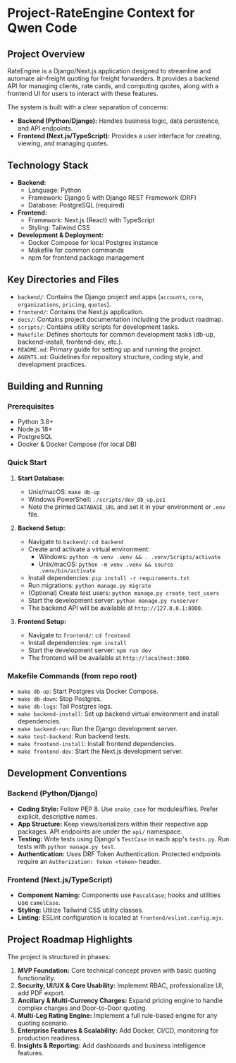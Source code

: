 # Project-RateEngine Context for Qwen Code

## Project Overview

RateEngine is a Django/Next.js application designed to streamline and automate air-freight quoting for freight forwarders. It provides a backend API for managing clients, rate cards, and computing quotes, along with a frontend UI for users to interact with these features.

The system is built with a clear separation of concerns:
- **Backend (Python/Django):** Handles business logic, data persistence, and API endpoints.
- **Frontend (Next.js/TypeScript):** Provides a user interface for creating, viewing, and managing quotes.

## Technology Stack

- **Backend:**
  - Language: Python
  - Framework: Django 5 with Django REST Framework (DRF)
  - Database: PostgreSQL (required)
- **Frontend:**
  - Framework: Next.js (React) with TypeScript
  - Styling: Tailwind CSS
- **Development & Deployment:**
  - Docker Compose for local Postgres instance
  - Makefile for common commands
  - npm for frontend package management

## Key Directories and Files

- `backend/`: Contains the Django project and apps (`accounts`, `core`, `organizations`, `pricing`, `quotes`).
- `frontend/`: Contains the Next.js application.
- `docs/`: Contains project documentation including the product roadmap.
- `scripts/`: Contains utility scripts for development tasks.
- `Makefile`: Defines shortcuts for common development tasks (db-up, backend-install, frontend-dev, etc.).
- `README.md`: Primary guide for setting up and running the project.
- `AGENTS.md`: Guidelines for repository structure, coding style, and development practices.

## Building and Running

### Prerequisites

- Python 3.8+
- Node.js 18+
- PostgreSQL
- Docker & Docker Compose (for local DB)

### Quick Start

1. **Start Database:**
   - Unix/macOS: `make db-up`
   - Windows PowerShell: `./scripts/dev_db_up.ps1`
   - Note the printed `DATABASE_URL` and set it in your environment or `.env` file.

2. **Backend Setup:**
   - Navigate to `backend/`: `cd backend`
   - Create and activate a virtual environment:
     - Windows: `python -m venv .venv && . .venv/Scripts/activate`
     - Unix/macOS: `python -m venv .venv && source .venv/bin/activate`
   - Install dependencies: `pip install -r requirements.txt`
   - Run migrations: `python manage.py migrate`
   - (Optional) Create test users: `python manage.py create_test_users`
   - Start the development server: `python manage.py runserver`
   - The backend API will be available at `http://127.0.0.1:8000`.

3. **Frontend Setup:**
   - Navigate to `frontend/`: `cd frontend`
   - Install dependencies: `npm install`
   - Start the development server: `npm run dev`
   - The frontend will be available at `http://localhost:3000`.

### Makefile Commands (from repo root)

- `make db-up`: Start Postgres via Docker Compose.
- `make db-down`: Stop Postgres.
- `make db-logs`: Tail Postgres logs.
- `make backend-install`: Set up backend virtual environment and install dependencies.
- `make backend-run`: Run the Django development server.
- `make test-backend`: Run backend tests.
- `make frontend-install`: Install frontend dependencies.
- `make frontend-dev`: Start the Next.js development server.

## Development Conventions

### Backend (Python/Django)

- **Coding Style:** Follow PEP 8. Use `snake_case` for modules/files. Prefer explicit, descriptive names.
- **App Structure:** Keep views/serializers within their respective app packages. API endpoints are under the `api/` namespace.
- **Testing:** Write tests using Django's `TestCase` in each app's `tests.py`. Run tests with `python manage.py test`.
- **Authentication:** Uses DRF Token Authentication. Protected endpoints require an `Authorization: Token <token>` header.

### Frontend (Next.js/TypeScript)

- **Component Naming:** Components use `PascalCase`; hooks and utilities use `camelCase`.
- **Styling:** Utilize Tailwind CSS utility classes.
- **Linting:** ESLint configuration is located at `frontend/eslint.config.mjs`.

## Project Roadmap Highlights

The project is structured in phases:
1. **MVP Foundation:** Core technical concept proven with basic quoting functionality.
2. **Security, UI/UX & Core Usability:** Implement RBAC, professionalize UI, add PDF export.
3. **Ancillary & Multi-Currency Charges:** Expand pricing engine to handle complex charges and Door-to-Door quoting.
4. **Multi-Leg Rating Engine:** Implement a full rule-based engine for any quoting scenario.
5. **Enterprise Features & Scalability:** Add Docker, CI/CD, monitoring for production readiness.
6. **Insights & Reporting:** Add dashboards and business intelligence features.
